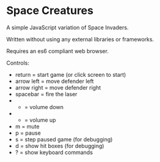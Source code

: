
Space Creatures
===============

A simple JavaScript variation of Space Invaders.

Written without using any external libraries or frameworks.

Requires an es6 compliant web browser.

Controls:

*   return = start game (or click screen to start)
*   arrow left = move defender left
*   arrow right = move defender right
*   spacebar = fire the laser
*   - = volume down
*   + = volume up
*   m = mute
*   p = pause
*   s = step paused game (for debugging)
*   d = show hit boxes (for debugging)
*   ? = show keyboard commands

